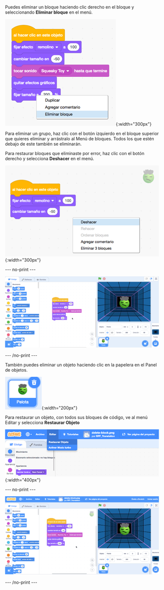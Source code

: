 Puedes eliminar un bloque haciendo clic derecho en el bloque y seleccionando **Eliminar bloque** en el menú.

![Una serie de bloques con un menú desplegable en el bloque inferior. La última opción 'Eliminar bloque' está resaltada.](images/delete-block.png){:width="300px"}

Para eliminar un grupo, haz clic con el botón izquierdo en el bloque superior que quieres eliminar y arrástralo al Menú de bloques. Todos los que estén debajo de este también se eliminarán.

Para restaurar bloques que eliminaste por error, haz clic con el botón derecho y selecciona **Deshacer** en el menú.

![El Área de código con el menú emergente del botón derecho que se muestra en un lugar vacío lejos de los bloques de código. La primera opción 'Deshacer' está resaltada.](images/undo-delete-code.png){:width="300px"}

--- no-print ---

![En un gif animado se muestra cómo el usuario arrastra los últimos 3 bloques de un script en el área de código hacia el menú de bloques. Los bloques desaparecen del script. Entonces, el usuario hace clic con el botón derecho en un espacio vacío en el Área de código y selecciona la primera opción 'Deshacer' en el menú emergente. Los bloques reaparecen.](images/undo-delete-code.gif)

--- /no-print ---

También puedes eliminar un objeto haciendo clic en la papelera en el Panel de objetos.

![Un icono de objeto en la lista de objetos. Está resaltado en azul para mostrar que se ha seleccionado y hay un icono de papelera en la parte superior derecha.](images/delete-sprite.png){:width="200px"}

Para restaurar un objeto, con todos sus bloques de código, ve al menú Editar y selecciona **Restaurar Objeto**

![El menú Editar en la parte superior del Editor de Scratch con la opción 'Restaurar Objeto' resaltada.](images/restore-sprite.png){:width="400px"}

--- no-print ---

![Un gif animado que muestra al usuario eliminando un objeto de la Lista de objetos haciendo clic en el icono de la papelera. Entonces, el usuario va al menú superior y selecciona 'Editar', luego 'Restaurar Objeto' y el objeto regresa junto con los bloques de código asociados a él en el momento de la eliminación.](images/restore-sprite.gif)

--- /no-print ---
